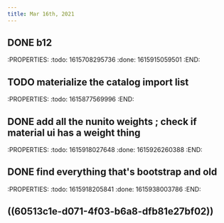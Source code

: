 ```yaml
---
title: Mar 16th, 2021
---
```


## DONE b12
:PROPERTIES:
:todo: 1615708295736
:done: 1615915059501
:END:
## TODO materialize the catalog import list
:PROPERTIES:
:todo: 1615877569996
:END:
## DONE add all the nunito weights ; check if material ui has a weight thing
:PROPERTIES:
:todo: 1615918027648
:done: 1615926260388
:END:
## DONE find everything that's bootstrap and old
:PROPERTIES:
:todo: 1615918205841
:done: 1615938003786
:END:
## ((60513c1e-d071-4f03-b6a8-dfb81e27bf02))
